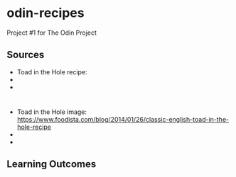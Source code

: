 # odin-recipes
Project #1 for The Odin Project

## Sources

- Toad in the Hole recipe: 
- 
-
#
- Toad in the Hole image: https://www.foodista.com/blog/2014/01/26/classic-english-toad-in-the-hole-recipe
-
-

## Learning Outcomes
